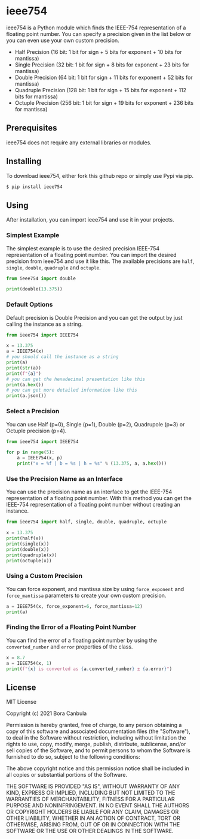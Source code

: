 # ieee754

ieee754 is a Python module which finds the IEEE-754 representation of a floating point number. You can specify a precision given in the list below or you can even use your own custom precision.
<ul>
    <li>Half Precision (16 bit: 1 bit for sign + 5 bits for exponent + 10 bits for mantissa)</li>
    <li>Single Precision (32 bit: 1 bit for sign + 8 bits for exponent + 23 bits for mantissa)</li>
    <li>Double Precision (64 bit: 1 bit for sign + 11 bits for exponent + 52 bits for mantissa)</li>
    <li>Quadruple Precision (128 bit: 1 bit for sign + 15 bits for exponent + 112 bits for mantissa)</li>
    <li>Octuple Precision (256 bit: 1 bit for sign + 19 bits for exponent + 236 bits for mantissa)</li>
</ul>

## Prerequisites

ieee754 does not require any external libraries or modules.

## Installing

To download ieee754, either fork this github repo or simply use Pypi via pip.
```sh
$ pip install ieee754
```

## Using

After installation, you can import ieee754 and use it in your projects.

### Simplest Example

The simplest example is to use the desired precision IEEE-754 representation of a floating point number. You can import the desired precision from ieee754 and use it like this. The available precisions are `half`, `single`, `double`, `quadruple` and `octuple`.
```Python
from ieee754 import double

print(double(13.375))
```

### Default Options

Default precision is Double Precision and you can get the output by just calling the instance as a string.
```Python
from ieee754 import IEEE754

x = 13.375
a = IEEE754(x)
# you should call the instance as a string
print(a)
print(str(a))
print(f"{a}")
# you can get the hexadecimal presentation like this
print(a.hex())
# you can get more detailed information like this
print(a.json())
```

### Select a Precision

You can use Half (p=0), Single (p=1), Double (p=2), Quadrupole (p=3) or Octuple precision (p=4).
```Python
from ieee754 import IEEE754

for p in range(5):
    a = IEEE754(x, p)
    print("x = %f | b = %s | h = %s" % (13.375, a, a.hex()))
```

### Use the Precision Name as an Interface

You can use the precision name as an interface to get the IEEE-754 representation of a floating point number. With this method you can get the IEEE-754 representation of a floating point number without creating an instance.
```Python
from ieee754 import half, single, double, quadruple, octuple

x = 13.375
print(half(x))
print(single(x))
print(double(x))
print(quadruple(x))
print(octuple(x))
```

### Using a Custom Precision

You can force exponent, and mantissa size by using `force_exponent` and `force_mantissa` parameters to create your own custom precision.
```Python
a = IEEE754(x, force_exponent=6, force_mantissa=12)
print(a)
```

### Finding the Error of a Floating Point Number

You can find the error of a floating point number by using the `converted_number` and `error` properties of the class.
```Python
x = 8.7
a = IEEE754(x, 1)
print(f"{x} is converted as {a.converted_number} ± {a.error}")
```



License
----

MIT License

Copyright (c) 2021 Bora Canbula

Permission is hereby granted, free of charge, to any person obtaining a copy of this software and associated documentation files (the "Software"), to deal in the Software without restriction, including without limitation the rights to use, copy, modify, merge, publish, distribute, sublicense, and/or sell copies of the Software, and to permit persons to whom the Software is furnished to do so, subject to the following conditions:

The above copyright notice and this permission notice shall be included in all copies or substantial portions of the Software.

THE SOFTWARE IS PROVIDED "AS IS", WITHOUT WARRANTY OF ANY KIND, EXPRESS OR IMPLIED, INCLUDING BUT NOT LIMITED TO THE WARRANTIES OF MERCHANTABILITY, FITNESS FOR A PARTICULAR PURPOSE AND NONINFRINGEMENT. IN NO EVENT SHALL THE AUTHORS OR COPYRIGHT HOLDERS BE LIABLE FOR ANY CLAIM, DAMAGES OR OTHER LIABILITY, WHETHER IN AN ACTION OF CONTRACT, TORT OR OTHERWISE, ARISING FROM, OUT OF OR IN CONNECTION WITH THE SOFTWARE OR THE USE OR OTHER DEALINGS IN THE SOFTWARE.
